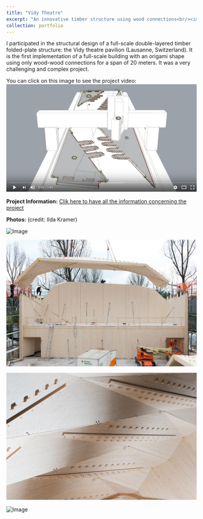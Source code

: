 ```yaml
---
title: "Vidy Theatre"
excerpt: "An innovative timber structure using wood connections<br/><img src='/images/pavillonterreKramer16.jpg'>"
collection: portfolio
---
```


I participated in the structural design of a full-scale double-layered timber folded-plate structure: the Vidy theatre pavilion (Lausanne, Switzerland). It is the first implementation of a full-scale building with an origami shape using only wood-wood connections for a span of 20 meters. It was a very challenging and complex project.

You can click on this image to see the project video:
[![ImageVideo](/images/Imagevideoyoutube.png)](https://www.youtube.com/watch?v=co8yamUb6nI)

**Project Information:**
[Clik here to have all the information concerning the project](https://ibois.epfl.ch/page-139247-en.html)

**Photos:** (credit: Ilda Kramer)

![Image](/images/vidy01.jpg)

![Image](/images/vidy02.jpg)

![Image](/images/vidy03.jpg)

![Image](/images/vidy04.jpg)

